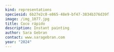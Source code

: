```yaml
---
kind: representations
speciesid: 6b27e2c8-e865-48e9-bf47-3834b376d39f
image: /img_1077.jpg
title: Coco rápido
description: Instant painting
author: Sara Gebran
contact: www.saragebran.com
year: "2024"
---
```

